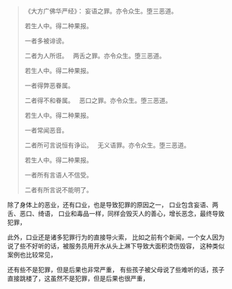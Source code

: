 > 《大方广佛华严经》：
> 妄语之罪。亦令众生。堕三恶道。
> 
> 若生人中。得二种果报。
> 
> 一者多被诽谤。
> 
> 二者为人所诳。
> &nbsp;
> 两舌之罪。亦令众生。堕三恶道。
> 
> 若生人中。得二种果报。
> 
> 一者得弊恶眷属。
> 
> 二者得不和眷属。
> &nbsp;
> 恶口之罪。亦令众生。堕三恶道。
> 
> 若生人中。得二种果报。
> 
> 一者常闻恶音。
> 
> 二者所可言说恒有诤讼。
> &nbsp;
> 无义语罪。亦令众生。堕三恶道。
> 
> 若生人中。得二种果报。
> 
> 一者所有言语人不信受。
> 
> 二者有所言说不能明了。

除了身体上的恶业，还有口业，也是导致犯罪的原因之一，
口业包含妄语、两舌、恶口、绮语，
口业和毒品一样，同样会毁灭人的善心，增长恶念，最终导致犯罪，

此外，口业还是诸多犯罪行为的直接导火索，
比如之前有个新闻，一个女人因为说了些不好听的话，被服务员用开水从头上淋下导致大面积烫伤毁容，
这种类似案例也比较常见，

还有些不是犯罪，但是后果也非常严重，
有些孩子被父母说了些难听的话，孩子直接跳楼了，这虽然不是犯罪，但是后果也很严重，